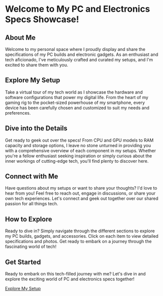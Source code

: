 # Welcome to My PC and Electronics Specs Showcase!

## About Me

Welcome to my personal space where I proudly display and share the specifications of my PC builds and electronic gadgets. As an enthusiast and tech aficionado, I've meticulously crafted and curated my setups, and I'm excited to share them with you.

## Explore My Setup

Take a virtual tour of my tech world as I showcase the hardware and software configurations that power my digital life. From the heart of my gaming rig to the pocket-sized powerhouse of my smartphone, every device has been carefully chosen and customized to suit my needs and preferences.

## Dive into the Details

Get ready to geek out over the specs! From CPU and GPU models to RAM capacity and storage options, I leave no stone unturned in providing you with a comprehensive overview of each component in my setups. Whether you're a fellow enthusiast seeking inspiration or simply curious about the inner workings of cutting-edge tech, you'll find plenty to discover here.

## Connect with Me

Have questions about my setups or want to share your thoughts? I'd love to hear from you! Feel free to reach out, engage in discussions, or share your own tech experiences. Let's connect and geek out together over our shared passion for all things tech.

## How to Explore

Ready to dive in? Simply navigate through the different sections to explore my PC builds, gadgets, and accessories. Click on each item to view detailed specifications and photos. Get ready to embark on a journey through the fascinating world of tech!

## Get Started

Ready to embark on this tech-filled journey with me? Let's dive in and explore the exciting world of PC and electronics specs together!

[Explore My Setup](#)
